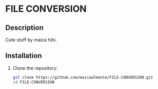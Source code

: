 # FILE CONVERSION

## Description
Cute stuff by maica hihi.

## Installation

1. Clone the repository:
   ```bash
   git clone https://github.com/maicaalmonte/FILE-CONVERSION.git
   cd FILE-CONVERSION
